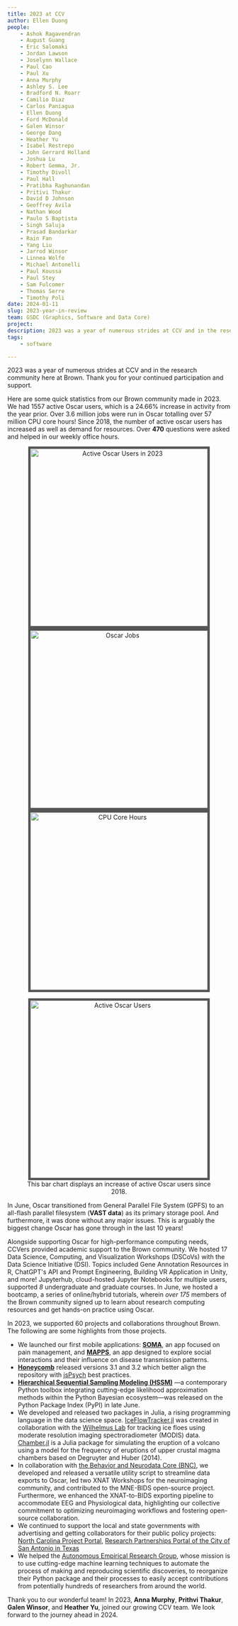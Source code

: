 ```yaml
---
title: 2023 at CCV
author: Ellen Duong
people:
    - Ashok Ragavendran
    - August Guang
    - Eric Salomaki
    - Jordan Lawson
    - Joselynn Wallace
    - Paul Cao
    - Paul Xu
    - Anna Murphy
    - Ashley S. Lee
    - Bradford N. Roarr
    - Camilio Diaz
    - Carlos Paniagua
    - Ellen Duong
    - Ford McDonald
    - Galen Winsor
    - George Dang
    - Heather Yu
    - Isabel Restrepo
    - John Gerrard Holland
    - Joshua Lu
    - Robert Gemma, Jr.
    - Timothy Divoll
    - Paul Hall
    - Pratibha Raghunandan
    - Pritivi Thakur
    - David D Johnson
    - Geoffrey Avila
    - Nathan Wood
    - Paulo S Baptista
    - Singh Saluja
    - Prasad Bandarkar
    - Rain Fan
    - Yang Liu
    - Jarrod Winsor
    - Linnea Wolfe
    - Michael Antonelli
    - Paul Koussa
    - Paul Stey
    - Sam Fulcomer
    - Thomas Serre
    - Timothy Poli
date: 2024-01-11
slug: 2023-year-in-review
team: GSDC (Graphics, Software and Data Core)
project:
description: 2023 was a year of numerous strides at CCV and in the research community here at Brown. Here are some of the many highlights over the past year!
tags:
    - software

---
```

 
2023 was a year of numerous strides at CCV and in the research community here at Brown. Thank you for your continued participation and support. 

Here are some quick statistics from our Brown community made in 2023. We had 1557 active Oscar users, which is a 24.66% increase in activity from the year prior. Over 3.6 million jobs were run in Oscar totalling over 57 million CPU core hours! Since 2018, the number of active oscar users has increased as well as demand for resources. Over **470** questions were asked and helped in our weekly office hours.

<div style="text-align: center;">
    <img 
        src="/content/images/blog/2023-year-in-review/active-oscar-users-in-2023.png" 
        alt="Active Oscar Users in 2023"
        style="border: 5px solid #555; width: 400px"
    />
    <img 
        src="/content/images/blog/2023-year-in-review/oscar-jobs.png" 
        alt="Oscar Jobs"
        style="border: 5px solid #555; width: 400px"
    />
    <img 
        src="/content/images/blog/2023-year-in-review/cpu-core-hours.png" 
        alt="CPU Core Hours"
        style="border: 5px solid #555; width: 400px"
    />
</div>


<div style="text-align: center;">
    <figure>
        <img 
            src="/content/images/blog/2023-year-in-review/active-oscar-users.png" 
            alt="Active Oscar Users"
            style="border: 5px solid #555; width: 400px"
        />
        <figcaption>This bar chart displays an increase of active Oscar users since 2018.</figcaption>
    </figure>
</div>

In June, Oscar transitioned from General Parallel File System (GPFS) to an all-flash parallel filesystem (**VAST data**) as its primary storage pool. And furthermore, it was done without any major issues. This is arguably the biggest change Oscar has gone through in the last 10 years!

Alongside supporting Oscar for high-performance computing needs, CCVers provided academic support to the Brown community. We hosted 17 Data Science, Computing, and Visualization Workshops (DSCoVs) with the Data Science Initiative (DSI). Topics included Gene Annotation Resources in R, ChatGPT's API and Prompt Engineering, Building VR Application in Unity, and more! Jupyterhub, cloud-hosted Jupyter Notebooks for multiple users, supported *8* undergraduate and graduate courses. In June, we hosted a bootcamp, a series of online/hybrid tutorials, wherein *over 175* members of the Brown community signed up to learn about research computing resources and get hands-on practice using Oscar.


In 2023, we supported 60 projects and collaborations throughout Brown. The following are some highlights from those projects.

- We launched our first mobile applications: [**SOMA**](https://somatheapp.com/), an app focused on pain management, and [**MAPPS**](https://www.mappsproject.com/), an app designed to explore social interactions and their influence on disease transmission patterns.
- [**Honeycomb**](https://brown-ccv.github.io/honeycomb-docs/) released versions 3.1 and 3.2 which better align the repository with [jsPsych](https://www.jspsych.org/7.3/) best practices.
- [**Hierarchical Sequential Sampling Modeling (HSSM)**](https://lnccbrown.github.io/HSSM/) —a contemporary Python toolbox integrating cutting-edge likelihood approximation methods within the Python Bayesian ecosystem—was released on the Python Package Index (PyPI) in late June.
- We developed and released two packages in Julia, a rising programming language in the data science space. [IceFlowTracker.jl](https://github.com/WilhelmusLab/IceFloeTracker.jl) was created in collaboration with the [Wilhelmus Lab](https://wilhelmuslab.me/) for tracking ice floes using moderate resolution imaging spectroradiometer (MODIS) data. [Chamber.jl](https://github.com/brown-ccv/Chamber.jl/tree/master) is a Julia package for simulating the eruption of a volcano using a model for the frequency of eruptions of upper crustal magma chambers based on Degruyter and Huber (2014).
- In collaboration with [the Behavior and Neurodata Core (BNC)](https://bnc.brown.edu), we developed and released a versatile utility script to streamline data exports to Oscar, led two XNAT Workshops for the neuroimaging community, and contributed to the MNE-BIDS open-source project. Furthermore, we enhanced the XNAT-to-BIDS exporting pipeline to accommodate EEG and Physiological data, highlighting our collective commitment to optimizing neuroimaging workflows and fostering open-source collaboration.
- We continued to support the local and state governments with advertising and getting collaborators for their public policy projects: [North Carolina Project Portal](https://projectportal.nc.gov), [Research Partnerships Portal of the City of San Antonio in Texas](https://researchpartnerships.sanantonio.gov)
- We helped the [Autonomous Empirical Research Group](https://www.brown.edu/carney/research-project/autonomous-empirical-research-0), whose mission is to use cutting-edge machine learning techniques to automate the process of making and reproducing scientific discoveries, to reorganize their Python package and their processes to easily accept contributions from potentially hundreds of researchers from around the world.

Thank you to our wonderful team! In 2023, **Anna Murphy**, **Prithvi Thakur**, **Galen Winsor**, and **Heather Yu**, joined our growing CCV team. We look forward to the journey ahead in 2024.